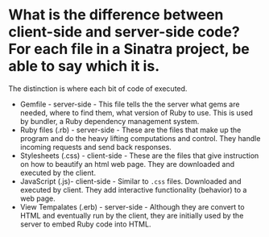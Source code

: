 # What is the difference between client-side and server-side code? For each file in a Sinatra project, be able to say which it is.
The distinction is where each bit of code of executed.

* Gemfile - server-side - This file tells the the server what gems are needed, where to find them, what version of Ruby to use. This is used by bundler, a Ruby dependency management system.
* Ruby files (.rb) - server-side - These are the files that make up the program and do the heavy lifting computations and control. They handle incoming requests and send back responses.
* Stylesheets (.css) - client-side - These are the files that give instruction on how to beautify an html web page. They are downloaded and executed by the client.
* JavaScript (.js)- client-side - Similar to `.css` files. Downloaded and executed by client. They add interactive functionality (behavior) to a web page.
* View Tempalates (.erb) - server-side - Although they are convert to HTML and eventually run by the client, they are initially used by the server to embed Ruby code into HTML.